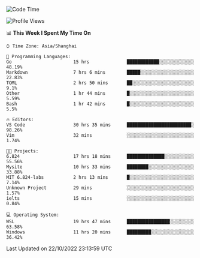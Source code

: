 <!--START_SECTION:waka-->
![Code Time](http://img.shields.io/badge/Code%20Time-252%20hrs%202%20mins-blue)

![Profile Views](http://img.shields.io/badge/Profile%20Views-4-blue)

📊 **This Week I Spent My Time On** 

```text
⌚︎ Time Zone: Asia/Shanghai

💬 Programming Languages: 
Go                       15 hrs              ████████████░░░░░░░░░░░░░   48.19% 
Markdown                 7 hrs 6 mins        █████░░░░░░░░░░░░░░░░░░░░   22.83% 
TOML                     2 hrs 50 mins       ██░░░░░░░░░░░░░░░░░░░░░░░   9.1% 
Other                    1 hr 44 mins        █░░░░░░░░░░░░░░░░░░░░░░░░   5.59% 
Bash                     1 hr 42 mins        █░░░░░░░░░░░░░░░░░░░░░░░░   5.5%

🔥 Editors: 
VS Code                  30 hrs 35 mins      ████████████████████████░   98.26% 
Vim                      32 mins             ░░░░░░░░░░░░░░░░░░░░░░░░░   1.74%

🐱‍💻 Projects: 
6.824                    17 hrs 18 mins      ██████████████░░░░░░░░░░░   55.56% 
Mysite                   10 hrs 33 mins      ████████░░░░░░░░░░░░░░░░░   33.88% 
MIT 6.824-labs           2 hrs 13 mins       █░░░░░░░░░░░░░░░░░░░░░░░░   7.14% 
Unknown Project          29 mins             ░░░░░░░░░░░░░░░░░░░░░░░░░   1.57% 
ielts                    15 mins             ░░░░░░░░░░░░░░░░░░░░░░░░░   0.84%

💻 Operating System: 
WSL                      19 hrs 47 mins      ████████████████░░░░░░░░░   63.58% 
Windows                  11 hrs 20 mins      █████████░░░░░░░░░░░░░░░░   36.42%

```


 Last Updated on 22/10/2022 23:13:59 UTC
<!--END_SECTION:waka-->